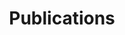 ---
title: Publications
cms_exclude: true

# View.
view: article-grid

# Optional header image (relative to `static/media/` folder).
banner:
  caption: ''
  image: ''
---
